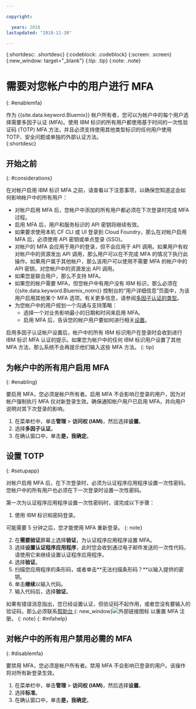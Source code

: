 ```yaml
---

copyright:

  years: 2018
lastupdated: "2018-11-30"

---
```


{:shortdesc: .shortdesc}
{:codeblock: .codeblock}
{:screen: .screen}
{:new_window: target="_blank"}
{:tip: .tip}
{:note: .note}

# 需要对您帐户中的用户进行 MFA
{: #enablemfa}

作为 {{site.data.keyword.Bluemix}} 帐户所有者，您可以为帐户中的每个用户选择需要多因子认证 (MFA)。使用 IBM 标识的所有用户都使用基于时间的一次性验证码 (TOTP) MFA 方法，并且必须支持使用其他类型标识的任何用户使用 TOTP、安全问题或单独的外部认证方法。  
{:shortdesc}

## 开始之前
{: #considerations}

在对帐户启用 IBM 标识 MFA 之前，请查看以下注意事项，以确保您知道这会如何影响帐户中的所有用户：

* 对帐户启用 MFA 后，您帐户中添加的所有用户都必须在下次登录时完成 MFA 过程。
* 启用 MFA 后，用户和服务标识的 API 密钥将继续有效。
* 如果要求使用本机 CF CLI 或 UI 登录到 Cloud Foundry，那么在对帐户启用 MFA 后，必须使用 API 密钥或单点登录 (SSO)。
* 对帐户的 MFA 会应用于用户的登录，但不会应用于 API 调用。如果用户有权对帐户中的资源发出 API 调用，那么用户可以在不完成 MFA 的情况下执行此操作。如果用户属于其他帐户，那么该用户可以使用不需要 MFA 的帐户中的 API 密钥，对您帐户中的资源发出 API 调用。
* 如果您是联合用户，那么不支持 MFA。
* 如果您的帐户需要 MFA，但您帐户中有用户没有 IBM 标识，那么必须在 {{site.data.keyword.Bluemix_notm}} 控制台的“用户详细信息”页面中，为该用户启用其他某个 MFA 选项。有关更多信息，请参阅[多因子认证的类型](/docs/iam/mfatypes.html#types)。
* 为您帐户中的用户规划一个沟通与支持策略：
  * 选择一个对业务影响最小的日期和时间来启用 MFA。
  * 启用 MFA 后，告诉您的帐户用户要如何进行相关[设置](mfa.html#setupapp)。

启用多因子认证帐户设置后，帐户中的所有 IBM 标识用户在登录时会收到进行 IBM 标识 MFA 认证的提示。如果您为帐户中的任何 IBM 标识用户设置了其他 MFA 方法，那么系统不会再提示他们输入这些 MFA 方法。
{: tip}

## 为帐户中的所有用户启用 MFA
{: #enabling}

要启用 MFA，您必须是帐户所有者。启用 MFA 不会影响已登录的用户，因为对帐户强制执行 MFA 仅对新登录生效。确保通知帐户用户已启用 MFA，并向用户说明对其下次登录的影响。

1. 在菜单栏中，单击**管理** &gt; **访问权 (IAM)**，然后选择**设置**。
2. 选择**多因子认证**。
3. 在确认窗口中，单击**是，我确定**。

## 设置 TOTP
{: #setupapp}

对帐户启用 MFA 后，在下次登录时，必须为认证程序应用程序设置一次性密码。您帐户中的所有用户也必须在下一次登录时设置一次性密码。

第一次为认证程序应用程序设置一次性密码时，请完成以下步骤：

1. 使用 IBM 标识和密码登录。

  可能需要 5 分钟之后，您才能使用 MFA 重新登录。
  {: note}

2. 在**需要验证**屏幕上选择**验证**，为认证程序应用程序设置 MFA。
3. 选择**设置认证程序应用程序**，此时您会收到通过电子邮件发送的一次性代码，请使用它来继续设置认证程序应用程序。
4. 选择**验证**。
5. 扫描您应用程序的条形码，或者单击**无法扫描条形码？**以输入提供的密钥。
6. 单击**继续**以输入代码。
7. 输入代码后，选择**验证**。

如果有错误消息指出，您已经设置认证，但验证码不起作用，或者您没有要输入的验证码，那么必须联系[帮助台 ](https://www.ibm.com/ibmid/myibm/help/us/helpdesk.html){: new_window}![外部链接图标](../icons/launch-glyph.svg "外部链接图标") 以重置 MFA 注册。
{: note}
{: #mfahelp}

## 对帐户中的所有用户禁用必需的 MFA
{: #disablemfa}

要禁用 MFA，您必须是帐户所有者。禁用 MFA 不会影响已登录的用户。该操作将对所有新登录生效。

1. 在菜单栏中，单击**管理** &gt; **访问权 (IAM)**，然后选择**设置**。
2. 选择**标准**。
3. 在确认窗口中，单击**是，我确定**。
